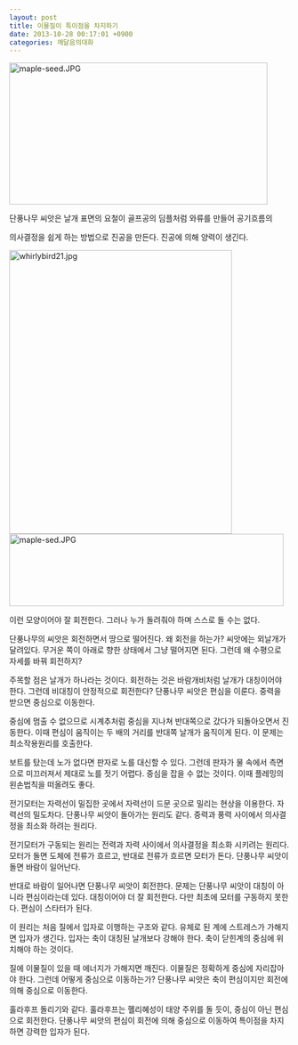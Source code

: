 ```yaml
---
layout: post
title: 이물질이 특이점을 차지하기
date: 2013-10-28 00:17:01 +0900
categories: 깨달음의대화
---
```

 <img alt="maple-seed.JPG" src="assets/attach/images/198/940/401/maple-seed.JPG" width="464" height="255" />

  


단풍나무 씨앗은 날개 표면의 요철이 골프공의 딤플처럼 와류를 만들어 공기흐름의

의사결정을 쉽게 하는 방법으로 진공을 만든다. 진공에 의해 양력이 생긴다.

  


 <img alt="whirlybird21.jpg" src="assets/attach/images/198/940/401/whirlybird21.jpg" width="400" height="510" />  


 <img alt="maple-sed.JPG" src="assets/attach/images/198/940/401/maple-sed.JPG" width="493" height="130" />



이런 모양이어야 잘 회전한다. 그러나 누가 돌려줘야 하며 스스로 돌 수는 없다.  



  


단풍나무의 씨앗은 회전하면서 땅으로 떨어진다. 왜 회전을 하는가? 씨앗에는 외날개가 달려있다. 무거운 쪽이 아래로 향한 상태에서 그냥 떨어지면 된다. 그런데 왜 수평으로 자세를 바꿔 회전하지? 


  


주목할 점은 날개가 하나라는 것이다. 회전하는 것은 바람개비처럼 날개가 대칭이어야 한다. 그런데 비대칭이 안정적으로 회전한다? 단풍나무 씨앗은 편심을 이룬다. 중력을 받으면 중심으로 이동한다. 


  


중심에 멈출 수 없으므로 시계추처럼 중심을 지나쳐 반대쪽으로 갔다가 되돌아오면서 진동한다. 이때 편심이 움직이는 두 배의 거리를 반대쪽 날개가 움직이게 된다. 이 문제는 최소작용원리를 호출한다. 


  


보트를 탔는데 노가 없다면 판자로 노를 대신할 수 있다. 그런데 판자가 물 속에서 측면으로 미끄러져서 제대로 노를 젓기 어렵다. 중심을 잡을 수 없는 것이다. 이때 플레밍의 왼손법칙을 떠올려도 좋다. 


  


전기모터는 자력선이 밀집한 곳에서 자력선이 드문 곳으로 밀리는 현상을 이용한다. 자력선의 밀도차다. 단풍나무 씨앗이 돌아가는 원리도 같다. 중력과 풍력 사이에서 의사결정을 최소화 하려는 원리다. 


  


전기모터가 구동되는 원리는 전력과 자력 사이에서 의사결정을 최소화 시키려는 원리다. 모터가 돌면 도체에 전류가 흐르고, 반대로 전류가 흐르면 모터가 돈다. 단풍나무 씨앗이 돌면 바람이 일어난다. 


  


반대로 바람이 일어나면 단풍나무 씨앗이 회전한다. 문제는 단풍나무 씨앗이 대칭이 아니라 편심이라는데 있다. 대칭이어야 더 잘 회전한다. 다만 최초에 모터를 구동하지 못한다. 편심이 스타터가 된다. 


  


이 원리는 처음 질에서 입자로 이행하는 구조와 같다. 유체로 된 계에 스트레스가 가해지면 입자가 생긴다. 입자는 축이 대칭된 날개보다 강해야 한다. 축이 닫힌계의 중심에 위치해야 하는 것이다. 


  


질에 이물질이 있을 때 에너지가 가해지면 깨진다. 이물질은 정확하게 중심에 자리잡아야 한다. 그런데 어떻게 중심으로 이동하는가? 단풍나무 씨앗은 축이 편심이지만 회전에 의해 중심으로 이동한다. 


  


훌라후프 돌리기와 같다. 훌라후프는 혤리혜성이 태양 주위를 돌 듯이, 중심이 아닌 편심으로 회전한다. 단풍나무 씨앗의 편심이 회전에 의해 중심으로 이동하여 특이점을 차지하면 강력한 입자가 된다.
